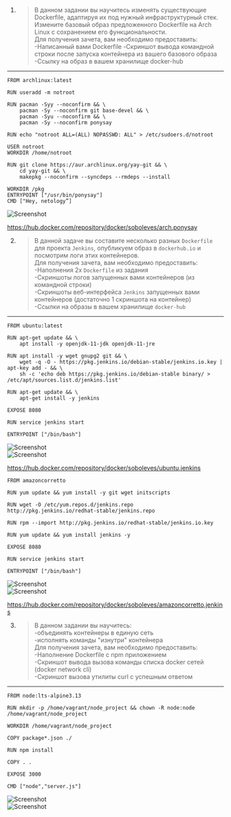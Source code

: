 1. >В данном задании вы научитесь изменять существующие Dockerfile, адаптируя их под нужный инфраструктурный стек.  
Измените базовый образ предложенного Dockerfile на Arch Linux c сохранением его функциональности.  
Для получения зачета, вам необходимо предоставить:  
-Написанный вами Dockerfile
-Скриншот вывода командной строки после запуска контейнера из вашего базового образа
-Ссылку на образ в вашем хранилище docker-hub

--- 
```
FROM archlinux:latest

RUN useradd -m notroot

RUN pacman -Syy --noconfirm && \
    pacman -Sy --noconfirm git base-devel && \
    pacman -Syu --noconfirm && \
    pacman -Sy --noconfirm ponysay

RUN echo "notroot ALL=(ALL) NOPASSWD: ALL" > /etc/sudoers.d/notroot

USER notroot
WORKDIR /home/notroot

RUN git clone https://aur.archlinux.org/yay-git && \
    cd yay-git && \
    makepkg --noconfirm --syncdeps --rmdeps --install

WORKDIR /pkg
ENTRYPOINT ["/usr/bin/ponysay"]
CMD ["Hey, netology”]
```
![Screenshot](https://gitlab.com/SobolevES/devops-netology/-/raw/main/pics/1_python2.JPG)  
  
https://hub.docker.com/repository/docker/soboleves/arch.ponysay  



2. >В данной задаче вы составите несколько разных `Dockerfile` для проекта `Jenkins`, опубликуем образ в `dockerhub.io` и посмотрим логи этих контейнеров.  
   Для получения зачета, вам необходимо предоставить:  
-Наполнения 2х `Dockerfile` из задания  
-Скриншоты логов запущенных вами контейнеров (из командной строки)  
-Скриншоты веб-интерфейса `Jenkins` запущенных вами контейнеров (достаточно 1 скриншота на контейнер)  
-Ссылки на образы в вашем хранилище `docker-hub`  

---
```
FROM ubuntu:latest

RUN apt-get update && \
    apt install -y openjdk-11-jdk openjdk-11-jre

RUN apt install -y wget gnupg2 git && \
    wget -q -O - https://pkg.jenkins.io/debian-stable/jenkins.io.key | apt-key add - && \
    sh -c 'echo deb https://pkg.jenkins.io/debian-stable binary/ > /etc/apt/sources.list.d/jenkins.list'

RUN apt-get update && \
    apt-get install -y jenkins

EXPOSE 8080

RUN service jenkins start

ENTRYPOINT ["/bin/bash"]
```
  
![Screenshot](https://gitlab.com/SobolevES/devops-netology/-/raw/main/pics/2.1_docker2.JPG)  
![Screenshot](https://gitlab.com/SobolevES/devops-netology/-/raw/main/pics/2.2_docker2.JPG)  
  
https://hub.docker.com/repository/docker/soboleves/ubuntu.jenkins  

```
FROM amazoncorretto

RUN yum update && yum install -y git wget initscripts

RUN wget -O /etc/yum.repos.d/jenkins.repo http://pkg.jenkins.io/redhat-stable/jenkins.repo

RUN rpm --import http://pkg.jenkins.io/redhat-stable/jenkins.io.key

RUN yum update && yum install jenkins -y

EXPOSE 8080

RUN service jenkins start

ENTRYPOINT ["/bin/bash"]
```
  
![Screenshot](https://gitlab.com/SobolevES/devops-netology/-/raw/main/pics/2.3_docker2.JPG)  
![Screenshot](https://gitlab.com/SobolevES/devops-netology/-/raw/main/pics/2.4_docker2.JPG)  
  
https://hub.docker.com/repository/docker/soboleves/amazoncorretto.jenkins  



3. >В данном задании вы научитесь:  
-объединять контейнеры в единую сеть  
-исполнять команды "изнутри" контейнера  
Для получения зачета, вам необходимо предоставить:  
-Наполнение Dockerfile с npm приложением  
-Скриншот вывода вызова команды списка docker сетей (docker network cli)  
-Скриншот вызова утилиты curl с успешным ответом  

---
```
FROM node:lts-alpine3.13

RUN mkdir -p /home/vagrant/node_project && chown -R node:node /home/vagrant/node_project

WORKDIR /home/vagrant/node_project

COPY package*.json ./

RUN npm install

COPY . .

EXPOSE 3000

CMD ["node","server.js"]
```

![Screenshot](https://gitlab.com/SobolevES/devops-netology/-/raw/main/pics/3_docker2.JPG)  
![Screenshot](https://gitlab.com/SobolevES/devops-netology/-/raw/main/pics/3.1_docker2.JPG)  

